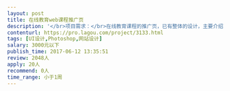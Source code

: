 ```yaml
---                
layout: post       
title: 在线教育web课程推广页           
description: '</br>项目需求：</br>在线教育课程的推广页，已有整体的设计，主要介绍课程体系和课程特点，实现推广和指导购买的目的。</br>由于认为当前此类的推广页都不适合作为参考，所以暂时无可参考的产品，需与设计师对细节具体沟通</br>'     
contenturl: https://pro.lagou.com/project/3133.html      
tags: [UI设计,Photoshop,网站设计]            
salary: 3000元以下          
publish_time: 2017-06-12 13:35:51         
review: 2048人                   
apply: 20人                   
recommend: 0人                   
time_range: 小于1周              
---                 
```

